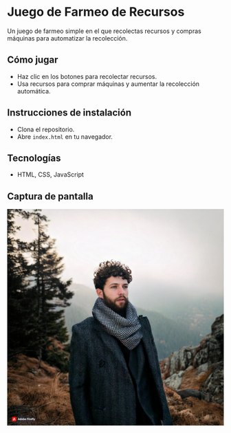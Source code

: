 # Juego de Farmeo de Recursos
Un juego de farmeo simple en el que recolectas recursos y compras máquinas para automatizar la recolección.

## Cómo jugar
- Haz clic en los botones para recolectar recursos.
- Usa recursos para comprar máquinas y aumentar la recolección automática.

## Instrucciones de instalación
- Clona el repositorio.
- Abre `index.html` en tu navegador.

## Tecnologías
- HTML, CSS, JavaScript

## Captura de pantalla
![Captura de pantalla](imagen.jpg)
